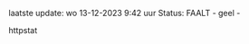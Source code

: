 laatste update: 
wo 13-12-2023  9:42   uur 
Status: FAALT - geel - 
<div class="service Y">httpstat</div>